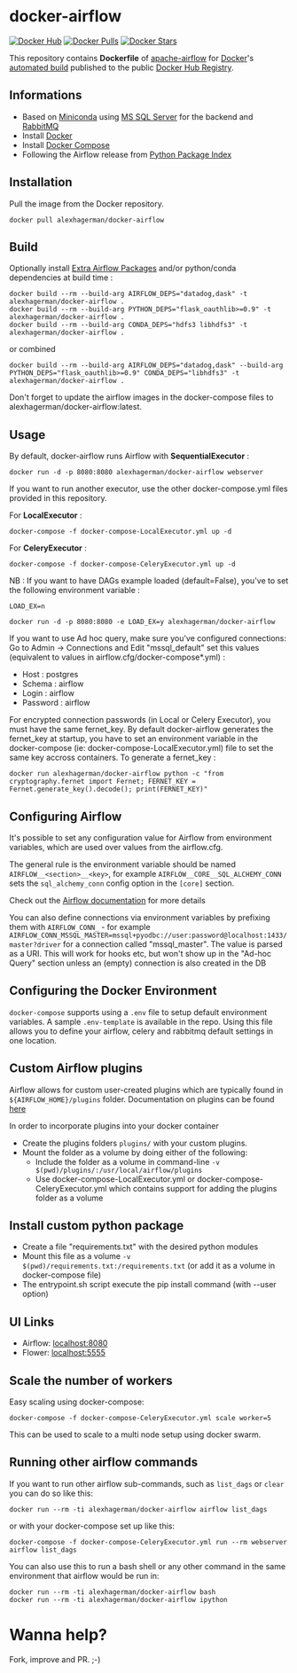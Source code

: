 # docker-airflow

[![Docker Hub](https://img.shields.io/badge/docker-ready-blue.svg)](https://hub.docker.com/r/alexhagerman/docker-airflow/)
[![Docker Pulls](https://img.shields.io/docker/pulls/alexhagerman/docker-airflow.svg)]()
[![Docker Stars](https://img.shields.io/docker/stars/alexhagerman/docker-airflow.svg)]()

This repository contains **Dockerfile** of [apache-airflow](https://github.com/apache/incubator-airflow) for [Docker](https://www.docker.com/)'s [automated build](https://registry.hub.docker.com/u/alexhagerman/docker-airflow/) published to the public [Docker Hub Registry](https://registry.hub.docker.com/).

## Informations

* Based on [Miniconda](https://hub.docker.com/r/continuumio/miniconda3/)  using  [MS SQL Server](https://hub.docker.com/r/microsoft/mssql-server) for the  backend and [RabbitMQ](https://hub.docker.com/_/rabbitmq/) 
* Install [Docker](https://docs.docker.com/install/)
* Install [Docker Compose](https://docs.docker.com/compose/install/)
* Following the Airflow release from [Python Package Index](https://pypi.python.org/pypi/apache-airflow)

## Installation

Pull the image from the Docker repository.

    docker pull alexhagerman/docker-airflow

## Build

Optionally install [Extra Airflow Packages](https://airflow.incubator.apache.org/installation.html#extra-package) and/or python/conda dependencies at build time :

    docker build --rm --build-arg AIRFLOW_DEPS="datadog,dask" -t alexhagerman/docker-airflow .
    docker build --rm --build-arg PYTHON_DEPS="flask_oauthlib>=0.9" -t alexhagerman/docker-airflow .
    docker build --rm --build-arg CONDA_DEPS="hdfs3 libhdfs3" -t alexhagerman/docker-airflow .


or combined

    docker build --rm --build-arg AIRFLOW_DEPS="datadog,dask" --build-arg PYTHON_DEPS="flask_oauthlib>=0.9" CONDA_DEPS="libhdfs3" -t alexhagerman/docker-airflow .

Don't forget to update the airflow images in the docker-compose files to alexhagerman/docker-airflow:latest.

## Usage

By default, docker-airflow runs Airflow with **SequentialExecutor** :

    docker run -d -p 8080:8080 alexhagerman/docker-airflow webserver

If you want to run another executor, use the other docker-compose.yml files provided in this repository.

For **LocalExecutor** :

    docker-compose -f docker-compose-LocalExecutor.yml up -d

For **CeleryExecutor** :

    docker-compose -f docker-compose-CeleryExecutor.yml up -d

NB : If you want to have DAGs example loaded (default=False), you've to set the following environment variable :

`LOAD_EX=n`

    docker run -d -p 8080:8080 -e LOAD_EX=y alexhagerman/docker-airflow

If you want to use Ad hoc query, make sure you've configured connections:
Go to Admin -> Connections and Edit "mssql_default" set this values (equivalent to values in airflow.cfg/docker-compose*.yml) :
- Host : postgres
- Schema : airflow
- Login : airflow
- Password : airflow

For encrypted connection passwords (in Local or Celery Executor), you must have the same fernet_key. By default docker-airflow generates the fernet_key at startup, you have to set an environment variable in the docker-compose (ie: docker-compose-LocalExecutor.yml) file to set the same key accross containers. To generate a fernet_key :

    docker run alexhagerman/docker-airflow python -c "from cryptography.fernet import Fernet; FERNET_KEY = Fernet.generate_key().decode(); print(FERNET_KEY)"

## Configuring Airflow

It's possible to set any configuration value for Airflow from environment variables, which are used over values from the airflow.cfg.

The general rule is the environment variable should be named `AIRFLOW__<section>__<key>`, for example `AIRFLOW__CORE__SQL_ALCHEMY_CONN` sets the `sql_alchemy_conn` config option in the `[core]` section.

Check out the [Airflow documentation](http://airflow.readthedocs.io/en/latest/howto/set-config.html#setting-configuration-options) for more details

You can also define connections via environment variables by prefixing them with `AIRFLOW_CONN_` - for example `AIRFLOW_CONN_MSSQL_MASTER=mssql+pyodbc://user:password@localhost:1433/master?driver` for a connection called "mssql_master". The value is parsed as a URI. This will work for hooks etc, but won't show up in the "Ad-hoc Query" section unless an (empty) connection is also created in the DB

## Configuring the Docker Environment
`docker-compose` supports using a `.env` file to setup default environment variables. A sample `.env-template` is available in the repo. Using this file allows you to define your airflow, celery and rabbitmq default settings in one location.

## Custom Airflow plugins

Airflow allows for custom user-created plugins which are typically found in `${AIRFLOW_HOME}/plugins` folder. Documentation on plugins can be found [here](https://airflow.apache.org/plugins.html)

In order to incorporate plugins into your docker container
- Create the plugins folders `plugins/` with your custom plugins.
- Mount the folder as a volume by doing either of the following:
    - Include the folder as a volume in command-line `-v $(pwd)/plugins/:/usr/local/airflow/plugins`
    - Use docker-compose-LocalExecutor.yml or docker-compose-CeleryExecutor.yml which contains support for adding the plugins folder as a volume

## Install custom python package

- Create a file "requirements.txt" with the desired python modules
- Mount this file as a volume `-v $(pwd)/requirements.txt:/requirements.txt` (or add it as a volume in docker-compose file)
- The entrypoint.sh script execute the pip install command (with --user option)

## UI Links

- Airflow: [localhost:8080](http://localhost:8080/)
- Flower: [localhost:5555](http://localhost:5555/)


## Scale the number of workers

Easy scaling using docker-compose:

    docker-compose -f docker-compose-CeleryExecutor.yml scale worker=5

This can be used to scale to a multi node setup using docker swarm.


## Running other airflow commands

If you want to run other airflow sub-commands, such as `list_dags` or `clear` you can do so like this:

    docker run --rm -ti alexhagerman/docker-airflow airflow list_dags

or with your docker-compose set up like this:

    docker-compose -f docker-compose-CeleryExecutor.yml run --rm webserver airflow list_dags

You can also use this to run a bash shell or any other command in the same environment that airflow would be run in:

    docker run --rm -ti alexhagerman/docker-airflow bash
    docker run --rm -ti alexhagerman/docker-airflow ipython

# Wanna help?

Fork, improve and PR. ;-)

